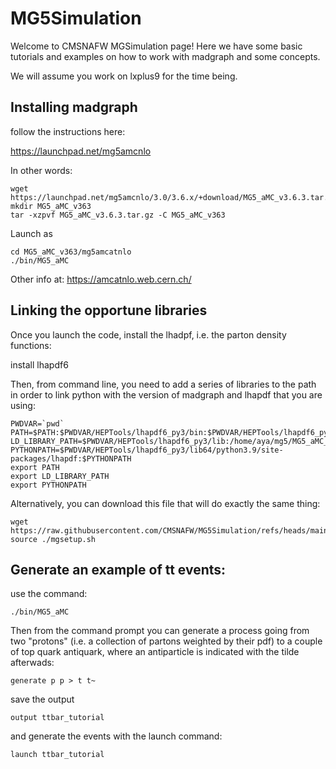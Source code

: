 # MG5Simulation

Welcome to CMSNAFW MGSimulation page! Here we have some basic tutorials and examples on how to work with madgraph and some concepts.

We will assume you work on lxplus9 for the time being.

## Installing madgraph

follow the instructions here:

https://launchpad.net/mg5amcnlo

In other words:

    wget https://launchpad.net/mg5amcnlo/3.0/3.6.x/+download/MG5_aMC_v3.6.3.tar.gz 
    mkdir MG5_aMC_v363
    tar -xzpvf MG5_aMC_v3.6.3.tar.gz -C MG5_aMC_v363

Launch as 

    cd MG5_aMC_v363/mg5amcatnlo
    ./bin/MG5_aMC
    
Other info at: https://amcatnlo.web.cern.ch/


## Linking the opportune libraries

Once you launch the code, install the lhadpf, i.e. the parton density functions:

   install lhapdf6

Then, from command line, you need to add a series of libraries to the path in order to link python with the version of madgraph and lhapdf that you are using:


    PWDVAR=`pwd`
    PATH=$PATH:$PWDVAR/HEPTools/lhapdf6_py3/bin:$PWDVAR/HEPTools/lhapdf6_py3/include
    LD_LIBRARY_PATH=$PWDVAR/HEPTools/lhapdf6_py3/lib:/home/aya/mg5/MG5_aMC_v2_8_0/HEPTools/lhapdf6_py3/lib64:$LD_LIBRARY_PATH
    PYTHONPATH=$PWDVAR/HEPTools/lhapdf6_py3/lib64/python3.9/site-packages/lhapdf:$PYTHONPATH
    export PATH
    export LD_LIBRARY_PATH
    export PYTHONPATH

Alternatively, you can download this file that will do exactly the same thing:

    wget https://raw.githubusercontent.com/CMSNAFW/MG5Simulation/refs/heads/main/mgsetup.sh
    source ./mgsetup.sh

## Generate an example of tt events:

use the command:

    ./bin/MG5_aMC
    
Then from the command prompt you can generate a process going from two "protons" (i.e. a collection of partons weighted by their pdf) to a couple of top quark antiquark, where an antiparticle is indicated with the tilde afterwads:

    generate p p > t t~

save the output 

    output ttbar_tutorial

and generate the events with the launch command:

    launch ttbar_tutorial

    

